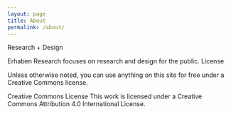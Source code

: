 ```yaml
---
layout: page
title: About
permalink: /about/
---
```


Research + Design

Erhaben Research focuses on research and design for the public.
License

Unless otherwise noted, you can use anything on this site for free under a Creative Commons license.

Creative Commons License
This work is licensed under a Creative Commons Attribution 4.0 International License.